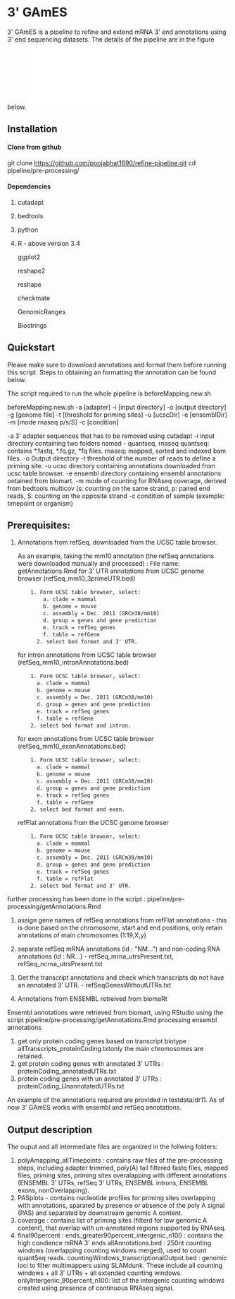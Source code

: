 # 3' GAmES 
3' GAmES is a pipeline to refine and extend mRNA 3' end annotations using 3' end sequencing datasets. The details of the pipeline are in the figure below. 
![Flowchart 3'GAmES](flowchart.pdf)


## Installation

#### Clone from github

git clone https://github.com/poojabhat1690/refine-pipeline.git
cd pipeline/pre-processing/

#### Dependencies

1. cutadapt
2. bedtools
3. python
4. R - above version 3.4 
  
 	 ggplot2
	 
	 reshape2
	 
	 reshape
	 
	 checkmate
	 
	 GenomicRanges
	 
	 Biostrings
	 


## Quickstart

Please make sure to download annotations and format them before running this script. Steps to obtaining an formatting the annotation can be found below. 

The script required to run the whole pipeline is beforeMapping.new.sh

beforeMapping.new.sh -a [adapter] -i [input directory] -o [output directory] -g [genome file] -t [threshold for priming sites]
-u [ucscDir] -e [ensemblDir] -m [mode rnaseq p/s/S] -c [condition]
 
 
 -a 3' adapter sequences that has to be removed using cutadapt
 -i input directory containing two folders named - quantseq, rnaseq
                   quantseq: contains *.fastq, *.fq.gz, *fq  files. 
                   rnaseq: mapped, sorted and indexed bam files. 
 -o Output directory
 -t threshold of the number of reads to define a priming site.
 -u ucsc directory containing annotations downloaded from ucsc table browser. 
 -e ensembl directory containing ensembl annotations ontained from biomart. 
 -m mode of counting for RNAseq coverage, derived from bedtools multicov (s: counting on the same strand, 
            p: paired end reads, S: counting on the opposite strand
 -c condition of sample (example: timepoint or organism)
                
           
 ## Prerequisites: 
 
 
 
 1. Annotations from refSeq, downloaded from the UCSC table browser. 

	
 
	 As an example, taking the mm10 annotation (the refSeq annotations were downloaded manually and processed) : File name: getAnnotations.Rmd
    for 3' UTR annotations from UCSC genome browser (refSeq_mm10_3primeUTR.bed) 
    
            1. Form UCSC table browser, select:
                a. clade = mammal 
                b. genome = mouse
                c. assembly = Dec. 2011 (GRCm38/mm10)
                d. group = genes and gene prediction
                e. track = refSeq genes
                f. table = refGene
              2. select bed format and 3' UTR. 
              
       for intron annotations from UCSC table browser (refSeq_mm10_intronAnnotations.bed)
     
          	1. Form UCSC table browser, select:
              a. clade = mammal 
              b. genome = mouse
              c. assembly = Dec. 2011 (GRCm38/mm10)
              d. group = genes and gene prediction
              e. track = refSeq genes
              f. table = refGene
            2. select bed format and intron. 

      for exon annotations from UCSC table browser (refSeq_mm10_exonAnnotations.bed)
     
            1. Form UCSC table browser, select:
              a. clade = mammal 
              b. genome = mouse
              c. assembly = Dec. 2011 (GRCm38/mm10)
              d. group = genes and gene prediction
              e. track = refSeq genes
              f. table = refGene
            2. select bed format and exon. 

      refFlat annotations from the UCSC genome browser 
     
	
            1. Form UCSC table browser, select:
              a. clade = mammal 
              b. genome = mouse
              c. assembly = Dec. 2011 (GRCm38/mm10)
              d. group = genes and gene prediction
              e. track = refSeq genes
              f. table = refFlat
            2. select bed format and 3' UTR. 
further processing has been done in the script : pipeline/pre-processing/getAnnotations.Rmd
     
1. assign gene names of refSeq annotations from refFlat annotations - this is done based on the chromosome, start and end positions, only retain annotations of main chromosomes (1:19,X,y)
2. separate refSeq mRNA annotations (id : "NM...") and non-coding RNA annotations (id : NR...) - refSeq_mrna_utrsPresent.txt,  refSeq_ncrna_utrsPresent.txt
3. Get the transcript annotations and check which transcripts do not have an annotated 3' UTR. - refSeqGenesWithoutUTRs.txt
	


 2. Annotations from ENSEMBL retreived from biomaRt
 
Ensembl annotations were retrieved from biomart, using RStudio using the script pipeline/pre-processing/getAnnotations.Rmd
processing ensembl annotations 
1. get only protein coding genes based on transcript biotype : allTranscripts_proteinCoding.txtonly the main chromosomes are retained.
2. get protein coding genes with annotated 3' UTRs : proteinCoding_annotatedUTRs.txt
3. protein coding genes with un annotated 3' UTRs : proteinCoding_UnannotatedUTRs.txt
	
An example of the annotations required are provided in testdata/dr11. As of now 3' GAmES works with ensembl and refSeq annotations.
 
## Output description
The ouput and all intermediate files are organized in the follwing folders:

1. polyAmapping_allTimepoints : contains raw files of the pre-processing steps, including adapter trimmed, poly(A) tail filtered fastq files, mapped files, priming sites, priming sites overalapping with different annotations (ENSEMBL 3' UTRs, refSeq 3' UTRs, ENSEMBL introns, ENSEMBL exons, nonOverlapping). 
2. PASplots - contains nucleotide profiles for priming sites overlapping with annotations, sparated by presence or absence of the poly A signal (PAS) and separated by downstream genomic A content. 
3. coverage : contains list of priming sites (filterd for low genomic A content), that overlap with un-annotated regions supported by RNAseq. 
4. final90percent :
	ends_greater90percent_intergenic_n100 :  contains the high condience mRNA 3' ends 
	allAnnotations.bed :  250nt counting windows (overlapping counting windows merged), used to count quantSeq reads.
	countingWindows_transcriptionalOutput.bed : genomic loci to filter multimappers using SLAMdunk. These include all counting windows + all 3' UTRs + all extended counting windows. 
	onlyIntergenic_90percent_n100: list of the intergenic counting windows created using presence of continuous RNAseq signal.
	
	



